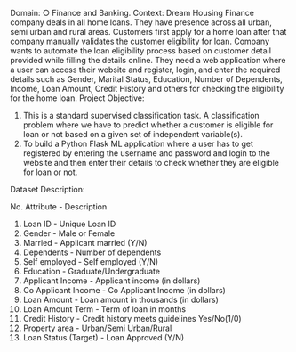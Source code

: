 Domain:
  ○ Finance and Banking.
Context:
Dream Housing Finance company deals in all home loans. They have presence
across all urban, semi urban and rural areas. Customers first apply for a home
loan after that company manually validates the customer eligibility for loan.
Company wants to automate the loan eligibility process based on customer
detail provided while filling the details online.
They need a web application where a user can access their website and
register, login, and enter the required details such as Gender, Marital Status,
Education, Number of Dependents, Income, Loan Amount, Credit History and
others for checking the eligibility for the home loan.
Project Objective:
1) This is a standard supervised classification task. A classification problem
where we have to predict whether a customer is eligible for loan or not based on
a given set of independent variable(s).
2) To build a Python Flask ML application where a user has to get registered by
entering the username and password and login to the website and then enter
their details to check whether they are eligible for loan or not.

Dataset Description:

No. Attribute - Description
1. Loan ID - Unique Loan ID
2. Gender - Male or Female
3. Married - Applicant married (Y/N)
4. Dependents - Number of dependents
5. Self employed - Self employed (Y/N)
6. Education - Graduate/Undergraduate
7. Applicant Income - Applicant income (in dollars)
8. Co Applicant Income - Co Applicant Income (in dollars)
9. Loan Amount - Loan amount in thousands (in dollars)
10. Loan Amount Term - Term of loan in months
11. Credit History - Credit history meets guidelines Yes/No(1/0)
12. Property area - Urban/Semi Urban/Rural
13. Loan Status (Target) - Loan Approved (Y/N)

